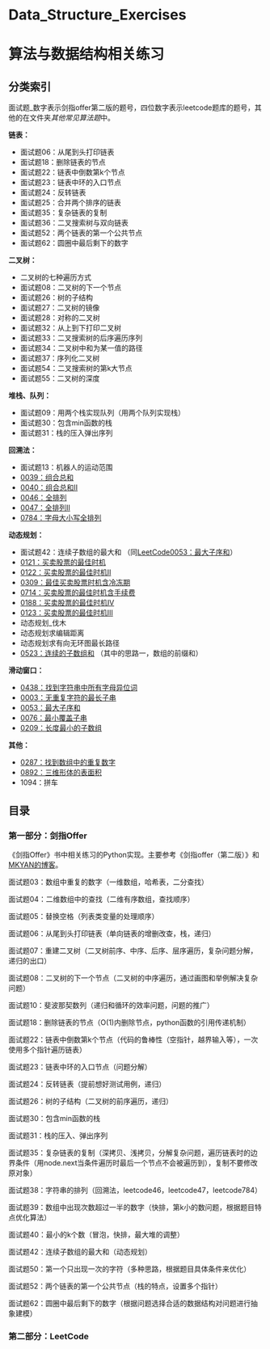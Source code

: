 # Data_Structure_Exercises

# 算法与数据结构相关练习

## 分类索引

面试题_数字表示剑指offer第二版的题号，四位数字表示leetcode题库的题号，其他的在文件夹*其他常见算法题*中。

**链表：**

- 面试题06：从尾到头打印链表
- 面试题18：删除链表的节点
- 面试题22：链表中倒数第k个节点
- 面试题23：链表中环的入口节点
- 面试题24：反转链表
- 面试题25：合并两个排序的链表
- 面试题35：复杂链表的复制
- 面试题36：二叉搜索树与双向链表
- 面试题52：两个链表的第一个公共节点
- 面试题62：圆圈中最后剩下的数字

**二叉树：**

- 二叉树的七种遍历方式
- 面试题08：二叉树的下一个节点
- 面试题26：树的子结构
- 面试题27：二叉树的镜像
- 面试题28：对称的二叉树
- 面试题32：从上到下打印二叉树
- 面试题33：二叉搜索树的后序遍历序列
- 面试题34：二叉树中和为某一值的路径
- 面试题37：序列化二叉树
- 面试题54：二叉搜索树的第k大节点
- 面试题55：二叉树的深度

**堆栈、队列：**

- 面试题09：用两个栈实现队列（用两个队列实现栈）
- 面试题30：包含min函数的栈
- 面试题31：栈的压入弹出序列

**回溯法：**

- 面试题13：机器人的运动范围
- [0039：组合总和](https://github.com/HJ-TANG/Data_Structure_Exercises/blob/master/LeetCode/LeetCode_0039_组合总和.ipynb)
- [0040：组合总和II](https://github.com/HJ-TANG/Data_Structure_Exercises/blob/master/LeetCode/LeetCode_0047_组合总和II.ipynb)
- [0046：全排列](https://github.com/HJ-TANG/Data_Structure_Exercises/blob/master/LeetCode/LeetCode_0046_全排列.ipynb)
- [0047：全排列II](https://github.com/HJ-TANG/Data_Structure_Exercises/blob/master/LeetCode/LeetCode_0047_全排列II.ipynb)
- [0784：字母大小写全排列](https://github.com/HJ-TANG/Data_Structure_Exercises/blob/master/LeetCode/LeetCode_0784_字母大小写全排列.ipynb)

**动态规划：**

- 面试题42：连续子数组的最大和 （同[LeetCode0053：最大子序和](https://github.com/HJ-TANG/Data_Structure_Exercises/blob/master/LeetCode/LeetCode_0053_最大子序和.ipynb)）
- [0121：买卖股票的最佳时机](https://github.com/HJ-TANG/Data_Structure_Exercises/blob/master/LeetCode/LeetCode_0121_买卖股票的最佳时机.ipynb)
- [0122：买卖股票的最佳时机II](https://github.com/HJ-TANG/Data_Structure_Exercises/blob/master/LeetCode/LeetCode_0122_买卖股票的最佳时机II.ipynb)
- [0309：最佳买卖股票时机含冷冻期](https://github.com/HJ-TANG/Data_Structure_Exercises/blob/master/LeetCode/LeetCode_0309_最佳买卖股票时机含冷冻期.ipynb)
- [0714：买卖股票的最佳时机含手续费](https://github.com/HJ-TANG/Data_Structure_Exercises/blob/master/LeetCode/LeetCode_0714_买卖股票的最佳时机含手续费.ipynb)
- [0188：买卖股票的最佳时机IV](https://github.com/HJ-TANG/Data_Structure_Exercises/blob/master/LeetCode/LeetCode_0188_买卖股票的最佳时机IV.ipynb)
- [0123：买卖股票的最佳时机III](https://github.com/HJ-TANG/Data_Structure_Exercises/blob/master/LeetCode/LeetCode_0123_买卖股票的最佳时机III.ipynb)
- 动态规划_伐木
- 动态规划求编辑距离
- 动态规划求有向无环图最长路径
- [0523：连续的子数组和](https://github.com/HJ-TANG/Data_Structure_Exercises/blob/master/LeetCode/LeetCode_0523_连续的子数组和.ipynb) （其中的思路一，数组的前缀和）

**滑动窗口：**

- [0438：找到字符串中所有字母异位词](https://github.com/HJ-TANG/Data_Structure_Exercises/blob/master/LeetCode/LeetCode_0438_找到字符串中所有字母异位词.ipynb)
- [0003：无重复字符的最长子串](https://github.com/HJ-TANG/Data_Structure_Exercises/blob/master/LeetCode/LeetCode_0003_无重复字符的最长子串.ipynb)
- [0053：最大子序和](https://github.com/HJ-TANG/Data_Structure_Exercises/blob/master/LeetCode/LeetCode_0053_最大子序和.ipynb)
- [0076：最小覆盖子串](https://github.com/HJ-TANG/Data_Structure_Exercises/blob/master/LeetCode/LeetCode_0076_最小覆盖子串.ipynb)
- [0209：长度最小的子数组](https://github.com/HJ-TANG/Data_Structure_Exercises/blob/master/LeetCode/LeetCode_0209_长度最小的子数组.ipynb)

**其他：**

- [0287：找到数组中的重复数字](https://github.com/HJ-TANG/Data_Structure_Exercises/blob/master/LeetCode/LeetCode_0287_找到数组中的重复数字.ipynb)
- [0892：三维形体的表面积](https://github.com/HJ-TANG/Data_Structure_Exercises/blob/master/LeetCode/LeetCode_0892_三维形体的表面积.ipynb)
- 1094：拼车

## 目录

### 第一部分：剑指Offer

《剑指Offer》书中相关练习的Python实现。主要参考《剑指offer（第二版）》和[MKYAN的博客](https://www.cnblogs.com/yanmk/p/9130681.html)。

面试题03：数组中重复的数字（一维数组，哈希表，二分查找）

面试题04：二维数组中的查找（二维有序数组，查找顺序）

面试题05：替换空格（列表类变量的处理顺序）

面试题06：从尾到头打印链表（单向链表的增删改查，栈，递归）

面试题07：重建二叉树（二叉树前序、中序、后序、层序遍历，复杂问题分解，递归的出口）

面试题08：二叉树的下一个节点（二叉树的中序遍历，通过画图和举例解决复杂问题）

面试题10：斐波那契数列（递归和循环的效率问题，问题的推广）

面试题18：删除链表的节点（O(1)内删除节点，python函数的引用传递机制）

面试题22：链表中倒数第k个节点（代码的鲁棒性（空指针，越界输入等），一次使用多个指针遍历链表）

面试题23：链表中环的入口节点（问题分解）

面试题24：反转链表（提前想好测试用例，递归）

面试题26：树的子结构（二叉树的前序遍历，递归）

面试题30：包含min函数的栈

面试题31：栈的压入、弹出序列

面试题35：复杂链表的复制（深拷贝、浅拷贝，分解复杂问题，遍历链表时的边界条件（用node.next当条件遍历时最后一个节点不会被遍历到），复制不要修改原对象）

面试题38：字符串的排列（回溯法，leetcode46，leetcode47，leetcode784）

面试题39：数组中出现次数超过一半的数字（快排，第k小的数问题，根据题目特点优化算法）

面试题40：最小的k个数（冒泡，快排，最大堆的调整）

面试题42：连续子数组的最大和（动态规划）

面试题50：第一个只出现一次的字符（多种思路，根据题目具体条件来优化）

面试题52：两个链表的第一个公共节点（栈的特点，设置多个指针）

面试题62：圆圈中最后剩下的数字（根据问题选择合适的数据结构对问题进行抽象建模）

### 第二部分：LeetCode

